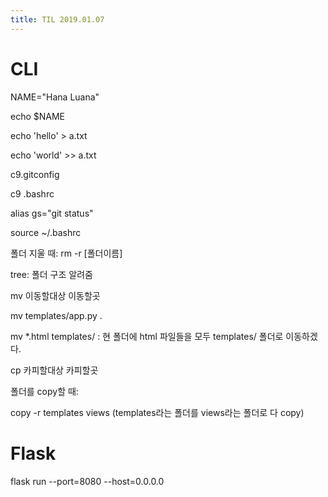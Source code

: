 ```yaml
---
title: TIL 2019.01.07
---
```




# CLI

NAME="Hana Luana"

echo $NAME



echo 'hello' > a.txt

echo 'world' >> a.txt



c9.gitconfig



c9 .bashrc

alias gs="git status"

source ~/.bashrc

폴더 지울 때: rm -r [폴더이름]



tree: 폴더 구조 알려줌

mv 이동할대상 이동할곳

mv templates/app.py .

mv *.html templates/ : 현 폴더에 html 파일들을 모두 templates/ 폴더로 이동하겠다.



cp 카피할대상 카피할곳

폴더를 copy할 때:

 copy -r templates views (templates라는 폴더를 views라는 폴더로 다 copy)



#  Flask

flask run --port=8080 --host=0.0.0.0

